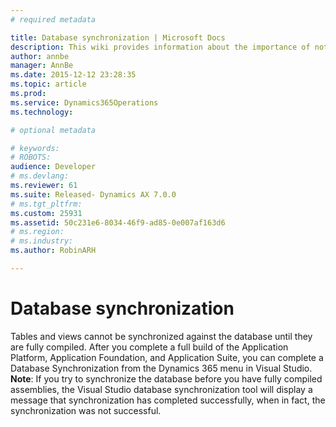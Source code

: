```yaml
---
# required metadata

title: Database synchronization | Microsoft Docs
description: This wiki provides information about the importance of not synchronizing tables and views until they are fully compiled. 
author: annbe
manager: AnnBe
ms.date: 2015-12-12 23:28:35
ms.topic: article
ms.prod: 
ms.service: Dynamics365Operations
ms.technology: 

# optional metadata

# keywords: 
# ROBOTS: 
audience: Developer
# ms.devlang: 
ms.reviewer: 61
ms.suite: Released- Dynamics AX 7.0.0
# ms.tgt_pltfrm: 
ms.custom: 25931
ms.assetid: 50c231e6-8034-46f9-ad85-0e007af163d6
# ms.region: 
# ms.industry: 
ms.author: RobinARH

---
```


# Database synchronization

Tables and views cannot be synchronized against the database until they are fully compiled. After you complete a full build of the Application Platform, Application Foundation, and Application Suite, you can complete a Database Synchronization from the Dynamics 365 menu in Visual Studio. **Note**: If you try to synchronize the database before you have fully compiled assemblies, the Visual Studio database synchronization tool will display a message that synchronization has completed successfully, when in fact, the synchronization was not successful.

